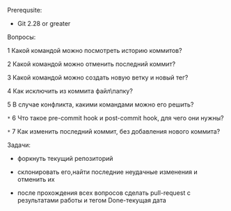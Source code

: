 Prerequsite:

* Git 2.28 or greater

Вопросы:

1 Какой командой можно посмотреть историю коммитов?

2 Какой командой можно отменить последний коммит?

3 Какой командой можно создать новую ветку и новый тег?

4 Как исключить из коммита файл\папку?

5 В случае конфликта, какими командами можно его решить?

 `*` 6 Что такое pre-commit hook и post-commit hook, для чего они нужны?

 `*` 7 Как изменить последний коммит, без добавления нового коммита?

Задачи:

* форкнуть текущий репозиторий

* склонировать его,найти последние неудачные изменения и отменить их

* после прохождения всех вопросов сделать pull-request с результатами работы и тегом Done-текущая дата
